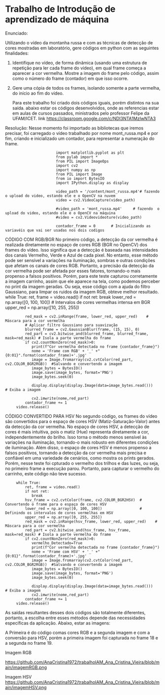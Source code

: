 # Trabalho de Introdução de aprendizado de máquina
Enunciado:

Utilizando o vídeo da montanha russa e com as técnicas de detecção de cores mostradas em laboratório, gere códigos em python com as seguintes finalidades:

1) Identifique no vídeo, de forma dinâmica (usando uma estrutura de repetição para ler cada frame do vídeo), em qual frame começa a aparecer a cor vermelha. Mostre a imagem do frame pelo código, assim como o número do frame (contador) em que isso ocorre.

2) Gere uma cópia de todos os frames, isolando somente a parte vermelha, do início ao fim do vídeo.



   Para este trabalho foi criado dois códigos iguais, porém distintos na sua saída. abaixo estar os códigos desenvolvidos, onde as referencias estar em aulas de cursos passados, ministrados pelo professor Felipe da UFAM/ICET. link https://classroom.google.com/c/NDI3NTA1MzIwNTA3
   
  
  Resolução:
   Nesse momento foi importado as bibliotecas que iremos precisar, foi carregado o vídeo trabalhado por nome mont_russa.mp4 e por fim, criando e inicializado um contador, para representar a numeração do frame.

                           import matplotlib.pyplot as plt
                           from pylab import *
                           from PIL import ImageOps
                           import cv2
                           import numpy as np
                           from PIL import Image
                           from io import BytesIO
                           import IPython.display as display
                           
                           video_path = '/content/mont_russa.mp4'# fazendo  o upload do video, estando ele e o OpenCV na nuvem
                           video = cv2.VideoCapture(video_path)
                           
                           #video_path = 'mont_russa.mp4'     # fazendo  o upload do video, estando ele e o OpenCV na máquina
                           #video = cv2.Videovideoture(video_path)
                           
                           contador_frame = 0       # Inicializando as variavéis que vai ser usadas nos dois codigos
   
   CÓDIGO COM RGB/BGR
No primeiro código, a detecção da cor vermelha é realizada diretamente no espaço de cores RGB (BGR no OpenCV) dos frames do vídeo. Isso significa que a detecção é baseada nas intensidades dos canais Vermelho, Verde e Azul de cada pixel. No entanto, esse método pode ser sensível a variações na iluminação, sombras e outras condições que afetam os canais de cores RGB. Portanto, a precisão da detecção da cor vermelha pode ser afetada por esses fatores, tornando-o mais propenso a falsos positivos. Porém, para este teste capturou corretamente  a imagem carrinho, assim que ele aparece na tela,  como podemos perceber no print da imagem geradas. Ou seja, esse código com a ajuda do filtro Gaussiano, para limpar os ruidos da imagem RGB, obteve melhor resultado.
         while True:
             ret, frame = video.read()
             if not ret:
                break
             lower_red = np.array([0, 100, 100])       # Intervalos de cores vermelhas intensa em BGR
             upper_red = np.array([10, 255, 255])
         
             red_mask = cv2.inRange(frame, lower_red, upper_red)    # Máscara para a cor vermelha
             # Aplicar filtro Gaussiano para suavização
             blurred_frame = cv2.GaussianBlur(frame, (15, 15), 0)
             red_part = cv2.bitwise_and(blurred_frame, blurred_frame, mask=red_mask) # Isola a parte vermelha do frame
             if cv2.countNonZero(red_mask)>0:
                print(f"Cor vermelha detectada no frame {contador_frame}")
                nome = 'Frame com RGB' + '_' +"{0:01}".format(contador_frame)+'.jpg'
                image = Image.fromarray(cv2.cvtColor(red_part, cv2.COLOR_BGR2RGB))  #Salvando e convertendo a imagem
                image_bytes = BytesIO()
                image.save(image_bytes, format='PNG')
                image_bytes.seek(0)
               
                display.display(display.Image(data=image_bytes.read()))    # Exiba a imagem
              
                cv2.imwrite(nome,red_part)
             contador_frame += 1
         video.release()

                            
   CÓDIGO CONVERTIDO PARA HSV
No segundo código, os frames do vídeo são convertidos para o espaço de cores HSV (Matiz-Saturação-Valor) antes da detecção da cor vermelha. No espaço de cores HSV, a detecção de cores é mais intuitiva, pois o matiz (Hue) representa diretamente a cor, independentemente do brilho. Isso torna o método menos sensível às variações na iluminação, tornando-o mais robusto em diferentes condições de iluminação. Além disso, o espaço de cores HSV é menos propenso a falsos positivos, tornando a detecção da cor vermelha mais precisa e confiável em uma variedade de cenários, como mostra os prints gerados. Porém, nesse teste foi cpturado o vermelho dos trilhos e das luzes, ou seja, no primeiro frame a execução parou. Portanto, para capturar o vermelho do carrinho, este código não teve sucesso.

         while True:
             ret, frame = video.read()
             if not ret:
                break
             hsv_frame = cv2.cvtColor(frame, cv2.COLOR_BGR2HSV)  # Convertendo o frame para o espaço de cores HSV
             lower_red = np.array([0, 100, 100])                 # Definindo os intervalos de cores vermelhas em HSV
             upper_red = np.array([0, 255, 255])
             red_mask = cv2.inRange(hsv_frame, lower_red, upper_red)    # Máscara para a cor vermelha
             red_part = cv2.bitwise_and(hsv_frame, hsv_frame, mask=red_mask) # Isola a parte vermelha do frame
             if cv2.countNonZero(red_mask)>0:
                vermelho_Detectado=True
                print(f"Cor vermelha detectada no frame {contador_frame}")
                nome = 'Frame com HSV' + '_' +"{0:01}".format(contador_frame)+'.jpg'
                image = Image.fromarray(cv2.cvtColor(red_part, cv2.COLOR_BGR2RGB))  #Salvando e convertendo a imagem
                image_bytes = BytesIO()
                image.save(image_bytes, format='PNG')
                image_bytes.seek(0)
               
                display.display(display.Image(data=image_bytes.read()))    # Exiba a imagem
                cv2.imwrite(nome,red_part)
             contador_frame += 1
         video.release()

   As saídas resultantes desses dois códigos são totalmente diferentes, portanto, a escolha entre esses métodos depende das necessidades específicas da aplicação.
   Abaixo, estar  as imagens:

  A Primeira é do código comas cores RGB e a segunda imagem e com a conversão para HSV, porém a primeira imagem foi capturada no frame 18 e a segunda no frame 19.

   
   Imagem RGB

https://github.com/AnaCristina1972/trabalhoIAM_Ana_Cristina_Vieira/blob/main/imagemRGB.png



Imagem HSV
https://github.com/AnaCristina1972/trabalhoIAM_Ana_Cristina_Vieira/blob/main/imagemHSV.png






   


   
